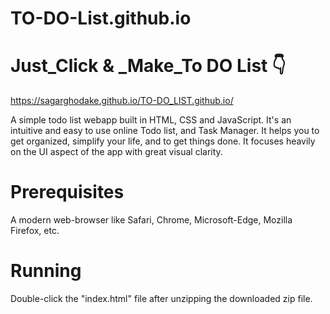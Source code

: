 # TO-DO-List.github.io

# Just_Click & _Make_To DO List 👇
https://sagarghodake.github.io/TO-DO_LIST.github.io/

A simple todo list webapp built in HTML, CSS and JavaScript.
It's an intuitive and easy to use online Todo list, and Task Manager. It helps you to get organized, simplify your life, and to get things done. It focuses heavily on the UI aspect of the app with great visual clarity.

# Prerequisites
A modern web-browser like Safari, Chrome, Microsoft-Edge, Mozilla Firefox, etc.

# Running
Double-click the "index.html" file after unzipping the downloaded zip file.
